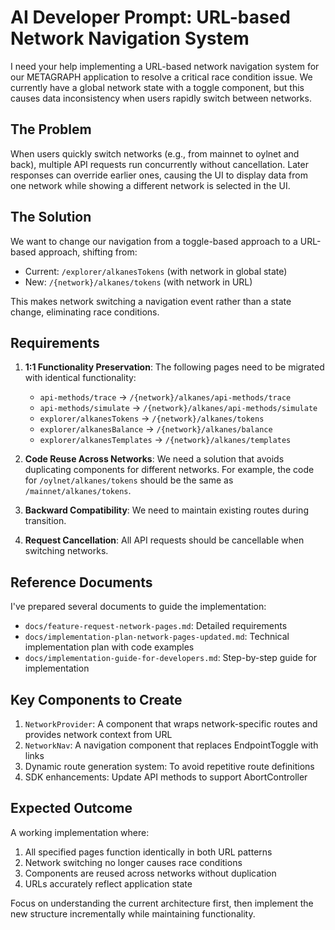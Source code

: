 # AI Developer Prompt: URL-based Network Navigation System

I need your help implementing a URL-based network navigation system for our METAGRAPH application to resolve a critical race condition issue. We currently have a global network state with a toggle component, but this causes data inconsistency when users rapidly switch between networks.

## The Problem

When users quickly switch networks (e.g., from mainnet to oylnet and back), multiple API requests run concurrently without cancellation. Later responses can override earlier ones, causing the UI to display data from one network while showing a different network is selected in the UI.

## The Solution

We want to change our navigation from a toggle-based approach to a URL-based approach, shifting from:
- Current: `/explorer/alkanesTokens` (with network in global state)
- New: `/{network}/alkanes/tokens` (with network in URL)

This makes network switching a navigation event rather than a state change, eliminating race conditions.

## Requirements

1. **1:1 Functionality Preservation**: The following pages need to be migrated with identical functionality:
   - `api-methods/trace` → `/{network}/alkanes/api-methods/trace`
   - `api-methods/simulate` → `/{network}/alkanes/api-methods/simulate`
   - `explorer/alkanesTokens` → `/{network}/alkanes/tokens`
   - `explorer/alkanesBalance` → `/{network}/alkanes/balance`
   - `explorer/alkanesTemplates` → `/{network}/alkanes/templates`

2. **Code Reuse Across Networks**: We need a solution that avoids duplicating components for different networks. For example, the code for `/oylnet/alkanes/tokens` should be the same as `/mainnet/alkanes/tokens`.

3. **Backward Compatibility**: We need to maintain existing routes during transition.

4. **Request Cancellation**: All API requests should be cancellable when switching networks.

## Reference Documents

I've prepared several documents to guide the implementation:
- `docs/feature-request-network-pages.md`: Detailed requirements 
- `docs/implementation-plan-network-pages-updated.md`: Technical implementation plan with code examples
- `docs/implementation-guide-for-developers.md`: Step-by-step guide for implementation

## Key Components to Create

1. `NetworkProvider`: A component that wraps network-specific routes and provides network context from URL
2. `NetworkNav`: A navigation component that replaces EndpointToggle with links
3. Dynamic route generation system: To avoid repetitive route definitions
4. SDK enhancements: Update API methods to support AbortController

## Expected Outcome

A working implementation where:
1. All specified pages function identically in both URL patterns
2. Network switching no longer causes race conditions
3. Components are reused across networks without duplication
4. URLs accurately reflect application state

Focus on understanding the current architecture first, then implement the new structure incrementally while maintaining functionality.